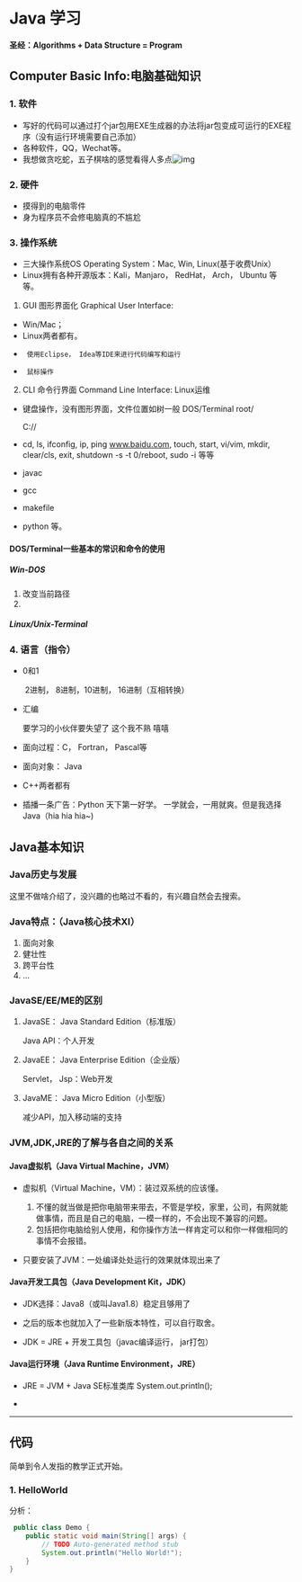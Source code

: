 # Java 学习

**圣经：Algorithms + Data Structure = Program**

 ## Computer Basic Info:电脑基础知识
 ### 1. 软件
 * 	写好的代码可以通过打个jar包用EXE生成器的办法将jar包变成可运行的EXE程序（没有运行环境需要自己添加）
 * 	各种软件，QQ，Wechat等。
 * 	我想做贪吃蛇，五子棋啥的感觉看得人多点![img](file:///C:\Users\Cheng\AppData\Local\Temp\SGPicFaceTpBq\10792\00814979.png)
### 2. 硬件
 * 	摸得到的电脑零件
 * 	身为程序员不会修电脑真的不尴尬
### 3. 操作系统
* 三大操作系统OS Operating System：Mac, Win, Linux(基于收费Unix）
* Linux拥有各种开源版本：Kali，Manjaro， RedHat， Arch， Ubuntu 等等。
1. GUI 图形界面化 Graphical User Interface: 
* Win/Mac； 
* Linux两者都有。
 *		使用Eclipse， Idea等IDE来进行代码编写和运行
 *		鼠标操作
2. CLI 命令行界面 Command Line Interface: 
Linux运维
 * 键盘操作，没有图形界面，文件位置如树一般
   		 DOS/Terminal
      root/    

   C://

 * cd, ls, ifconfig, ip, ping www.baidu.com, touch, start, vi/vim, mkdir, clear/cls, exit, shutdown -s -t 0/reboot, sudo -i 等等

 * javac

 * gcc

 * makefile

 * python 等。

#### DOS/Terminal一些基本的常识和命令的使用

##### Win-DOS

1. 改变当前路径
2. 

##### Linux/Unix-Terminal

### 4. 语言（指令）

 * 0和1 

   ​	 2进制， 8进制，10进制， 16进制（互相转换）

 * 汇编

	要学习的小伙伴要失望了 这个我不熟 嘻嘻

 * 面向过程：C， Fortran， Pascal等

 * 面向对象： Java

 * C++两者都有

 * 插播一条广告：Python 天下第一好学。 一学就会，一用就爽。但是我选择Java（hia hia hia~)

## Java基本知识

### Java历史与发展

这里不做啥介绍了，没兴趣的也略过不看的，有兴趣自然会去搜索。

### Java特点：（Java核心技术XI）

1. 面向对象
2. 健壮性
3. 跨平台性
4. ...

### JavaSE/EE/ME的区别

1. JavaSE： Java Standard Edition（标准版）

   Java API：个人开发

2. JavaEE： Java Enterprise Edition（企业版）

   Servlet， Jsp：Web开发

3. JavaME： Java Micro Edition（小型版）

   减少API，加入移动端的支持

### JVM,JDK,JRE的了解与各自之间的关系

#### Java虚拟机（Java Virtual Machine，JVM）

* 虚拟机（Virtual Machine，VM）：装过双系统的应该懂。

  1. 不懂的就当做是把你电脑带来带去，不管是学校，家里，公司，有网就能做事情，而且是自己的电脑，一模一样的，不会出现不兼容的问题。
  2. 包括把你电脑给别人使用，和你操作方法一样肯定可以和你一样做相同的事情不会报错。

* 只要安装了JVM：一处编译处处运行的效果就体现出来了

#### Java开发工具包（Java Development Kit，JDK）

 * JDK选择：Java8（或叫Java1.8）稳定且够用了 

 * 之后的版本也就加入了一些新版本特性，可以自行取舍。

 * JDK = JRE + 开发工具包（javac编译运行， jar打包）

#### Java运行环境（Java Runtime Environment，JRE）

 * JRE = JVM + Java SE标准类库     System.out.println();

 * 

----
 ## 代码

简单到令人发指的教学正式开始。

 ### 1. HelloWorld

分析：

```java
 public class Demo {
	public static void main(String[] args) {
		// TODO Auto-generated method stub
		System.out.println("Hello World!");		
	}
}
```